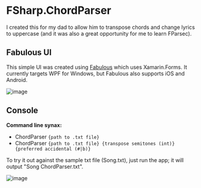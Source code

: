 # FSharp.ChordParser

I created this for my dad to allow him to transpose chords and change lyrics to uppercase (and it was also a great opportunity for me to learn FParsec).

## Fabulous UI
This simple UI was created using [Fabulous](https://fsprojects.github.io/Fabulous/) which uses Xamarin.Forms. It currently targets WPF for Windows, but Fabulous also supports iOS and Android.

![image](https://user-images.githubusercontent.com/1030435/144473705-89dbf0c1-74f3-4559-8c2a-76ae8a2f99e3.png)

## Console
**Command line synax:**
- ChordParser `{path to .txt file}`
- ChordParser `{path to .txt file} {transpose semitones (int)} {preferred accidental (#|b)}`

To try it out against the sample txt file (Song.txt), just run the app; it will output "Song ChordParser.txt". 

![image](https://user-images.githubusercontent.com/1030435/140804949-24957862-9ab6-41f4-bd22-8cdc51356d03.png)
